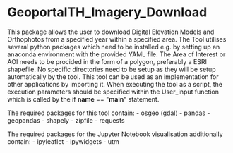 # GeoportalTH_Imagery_Download

This package allows the user to download Digital Elevation Models and Orthophotos 
from a specified year within a specified area. The Tool utilises several python packages
which need to be installed e.g. by setting up an anaconda environment with the provided YAML 
file. The Area of Interest or AOI needs to be procided in the form of a polygon, 
preferably a ESRI shapefile. No specific directories need to be setup as they will be 
setup automatically by the tool. This tool can be used as an implementation for other 
applications by importing it. When executing the tool as a script, the execution 
parameters should be specified within the User_input function which is called by 
the if __name__ == "__main__" statement.

The required packages for this tool contain:
	- osgeo (gdal)
	- pandas
	- geopandas
	- shapely
	- zipfile
	- requests

The required packages for the Jupyter Notebook visualisation additionally contain:
	- ipyleaflet
	- ipywidgets
	- utm